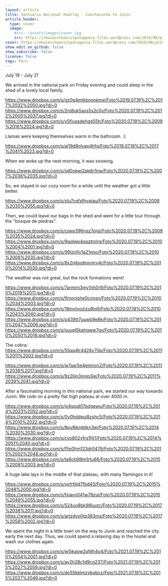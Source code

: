 ```yaml
---
layout: article
title: Santuario Nacional Huallay - Canchacucho to Junín
article_header:
  type: cover
  image:
    #src: /assets/images/cover.jpg
    src: https://ohwieschoenistpatagonia.files.wordpress.com/2019/08/p1190766.jpg
cover: https://ohwieschoenistpatagonia.files.wordpress.com/2019/08/p1190766.jpg
show_edit_on_github: false
show_subscribe: false
license: false
tags: Peru 
---
```

July 19 - July 21

We arrived in the national park on Friday evening and could sleep in the shed of a lovely local family.

<!--more-->

https://www.dropbox.com/s/gz0g4mtkbnqnkme/Foto%2019.07.19%2C%2017%2032%2050.jpg?dl=0
https://www.dropbox.com/s/2m8uk5axs5s2c0v/Foto%2020.07.19%2C%2012%2005%2037.jpg?dl=0
https://www.dropbox.com/s/y5fiussdehgg55h/Foto%2020.07.19%2C%2009%2016%2024.jpg?dl=0

Llamas were keeping themselves warm in the bathroom. :)

https://www.dropbox.com/s/aj19d9nlyap4hfq/Foto%2019.07.19%2C%2017%2041%2023.jpg?dl=0

When we woke up the next morning, it was snowing.

https://www.dropbox.com/s/xd0oewi2akdn1nw/Foto%2020.07.19%2C%2007%2036%2035.jpg?dl=0

So, we stayed in our cozy room for a while until the weather got a little better.

https://www.dropbox.com/s/xlu7cqfsfhyatau/Foto%2020.07.19%2C%2008%2030%2055.jpg?dl=0

Then, we could leave our bags in the shed and went for a little tour through the "bosque de piedras".

https://www.dropbox.com/s/cpep396nqz7pigi/Foto%2020.07.19%2C%2009%2035%2024.jpg?dl=0
https://www.dropbox.com/s/9gqlwp4opztmlrg/Foto%2020.07.19%2C%2010%2004%2001.jpg?dl=0
https://www.dropbox.com/s/99lzn1lv1a21nno/Foto%2020.07.19%2C%2010%2006%2035.jpg?dl=0
https://www.dropbox.com/s/8x2njbodmxmrv4r/Foto%2020.07.19%2C%2010%2014%2030.jpg?dl=0

The weather was not great, but the rock formations were!

https://www.dropbox.com/s/7armmi3my1nh0r9/Foto%2020.07.19%2C%2010%2019%2011.jpg?dl=0
https://www.dropbox.com/s/flmonjshe0cnosn/Foto%2020.07.19%2C%2010%2034%2003.jpg?dl=0
https://www.dropbox.com/s/18mvtvozizu8jq9/Foto%2020.07.19%2C%2010%2043%2040.jpg?dl=0
https://www.dropbox.com/s/p439tt7uuwb9e8k/Foto%2020.07.19%2C%2010%2047%2006.jpg?dl=0
https://www.dropbox.com/s/ouupl5kahgww7gv/Foto%2020.07.19%2C%2010%2050%2018.jpg?dl=0

The cobra:
https://www.dropbox.com/s/55qq4lr4424v70p/Foto%2020.07.19%2C%2011%2011%2002.jpg?dl=0

https://www.dropbox.com/s/w7aar5e4eimron2/Foto%2020.07.19%2C%2011%2039%2017.jpg?dl=0
https://www.dropbox.com/s/9z2ljjn3nnjp3ie/Foto%2020.07.19%2C%2011%2039%2041.jpg?dl=0

After a fascinating morning in this national park, we started our way towards Junín. We rode on a pretty flat high plateau at over 4000 m.

https://www.dropbox.com/s/jx4spub17pdgewu/Foto%2020.07.19%2C%2014%2023%2052.jpg?dl=0
https://www.dropbox.com/s/0v0hddeui8zshc5/Foto%2020.07.19%2C%2014%2010%2022.jpg?dl=0
https://www.dropbox.com/s/8py8jknjbtkn3ej/Foto%2020.07.19%2C%2014%2030%2030.jpg?dl=0
https://www.dropbox.com/s/cvo802yfrs1fit1/Foto%2020.07.19%2C%2014%2051%2040.jpg?dl=0
https://www.dropbox.com/s/f5p0hm123dr0479/Foto%2020.07.19%2C%2015%2002%2048.jpg?dl=0
https://www.dropbox.com/s/ta9ck9l8m1rtu66/Foto%2020.07.19%2C%2015%2008%2003.jpg?dl=0

A huge lake lays in the middle of that plateau, with many flamingos in it!

https://www.dropbox.com/s/xofrtilid7fbd43/Foto%2020.07.19%2C%2015%2048%2000.jpg?dl=0
https://www.dropbox.com/s/fxiavn041w78zui/Foto%2020.07.19%2C%2015%2049%2055.jpg?dl=0
https://www.dropbox.com/s/524uo8bk9l6uutc/Foto%2020.07.19%2C%2017%2038%2011.jpg?dl=0
https://www.dropbox.com/s/artzdyo0tp383ms/Foto%2020.07.19%2C%2017%2058%2002.jpg?dl=0

We spent the night in a little town on the way to Junín and reached the city early the next day. Thus, we could spend a relaxing day in the hostel and wash our clothes again.

https://www.dropbox.com/s/w5jkapw2qf4h4o4/Foto%2021.07.19%2C%2010%2054%2001.jpg?dl=0
https://www.dropbox.com/s/ay2h28c1d9cg237/Foto%2021.07.19%2C%2015%2027%2059.jpg?dl=0
https://www.dropbox.com/s/do55kblmzvbqbcz/Foto%2021.07.19%2C%2015%2027%2046.jpg?dl=0
